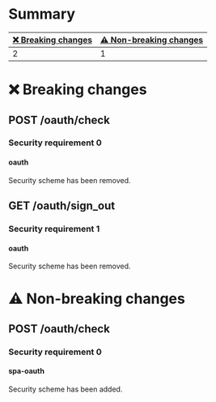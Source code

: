 # Summary

| [❌ Breaking changes](#breaking-changes) | [⚠️ Non-breaking changes](#non-breaking-changes) |
|------------------------------------------|--------------------------------------------------|
| 2                                        | 1                                                |

# <span id="breaking-changes"></span>❌ Breaking changes

## **POST** /oauth/check

### Security requirement 0

#### oauth

Security scheme has been removed.

## **GET** /oauth/sign\_out

### Security requirement 1

#### oauth

Security scheme has been removed.

# <span id="non-breaking-changes"></span>⚠️ Non-breaking changes

## **POST** /oauth/check

### Security requirement 0

#### spa-oauth

Security scheme has been added.
